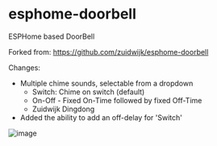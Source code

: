 # esphome-doorbell
ESPHome based DoorBell

Forked from: https://github.com/zuidwijk/esphome-doorbell

Changes:
- Multiple chime sounds, selectable from a dropdown
  - Switch: Chime on switch (default)
  - On-Off - Fixed On-Time followed by fixed Off-Time 
  - Zuidwijk Dingdong
- Added the ability to add an off-delay for 'Switch'

![image](https://github.com/jelmerwouters/esphome-doorbell/assets/78026082/81e70571-4551-4812-9e4c-413eaef8e11d)
